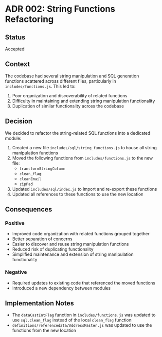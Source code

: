 # ADR 002: String Functions Refactoring

## Status
Accepted

## Context
The codebase had several string manipulation and SQL generation functions scattered across different files, particularly in `includes/functions.js`. This led to:

1. Poor organization and discoverability of related functions
2. Difficulty in maintaining and extending string manipulation functionality
3. Duplication of similar functionality across the codebase

## Decision
We decided to refactor the string-related SQL functions into a dedicated module:

1. Created a new file `includes/sql/string_functions.js` to house all string manipulation functions
2. Moved the following functions from `includes/functions.js` to the new file:
   - `transformStringColumn`
   - `clean_flag`
   - `cleanEmail`
   - `zipPad`
3. Updated `includes/sql/index.js` to import and re-export these functions
4. Updated all references to these functions to use the new location

## Consequences

### Positive
- Improved code organization with related functions grouped together
- Better separation of concerns
- Easier to discover and reuse string manipulation functions
- Reduced risk of duplicating functionality
- Simplified maintenance and extension of string manipulation functionality

### Negative
- Required updates to existing code that referenced the moved functions
- Introduced a new dependency between modules

## Implementation Notes
- The `dataCastIntFlag` function in `includes/functions.js` was updated to use `sql.clean_flag` instead of the local `clean_flag` function
- `definitions/referencedata/AddressMaster.js` was updated to use the functions from the new location